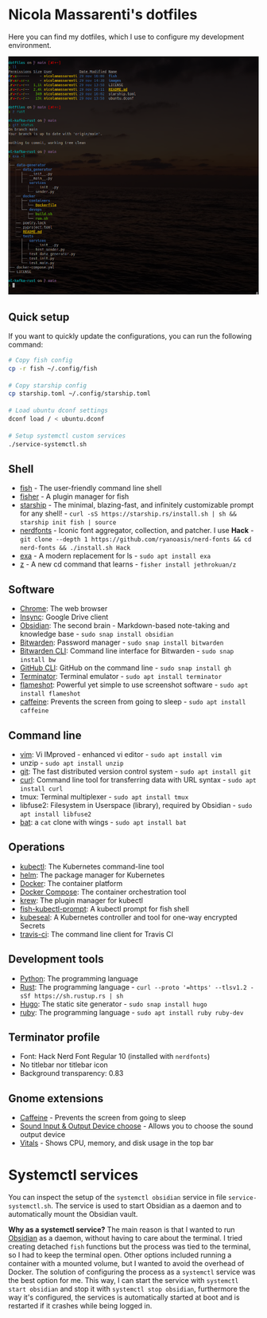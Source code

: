 # Nicola Massarenti's dotfiles

Here you can find my dotfiles, which I use to configure my development environment.

[//]: # (Showing image)
![terminal](https://raw.githubusercontent.com/nicolamassarenti/dotfiles/main/images/terminal.png)

## Quick setup
If you want to quickly update the configurations, you can run the following command:

```bash
# Copy fish config
cp -r fish ~/.config/fish

# Copy starship config
cp starship.toml ~/.config/starship.toml

# Load ubuntu dconf settings
dconf load / < ubuntu.dconf

# Setup systemctl custom services
./service-systemctl.sh
```


## Shell
* [fish](https://fishshell.com/) - The user-friendly command line shell
* [fisher](https://github.com/jorgebucaran/fisher) - A plugin manager for fish
* [starship](https://starship.rs/) - The minimal, blazing-fast, and infinitely customizable prompt for any shell! - `curl -sS https://starship.rs/install.sh | sh && starship init fish | source`
* [nerdfonts](https://github.com/ryanoasis/nerd-fonts) - Iconic font aggregator, collection, and patcher. I use **Hack** - `git clone --depth 1 https://github.com/ryanoasis/nerd-fonts && cd nerd-fonts && ./install.sh Hack`
* [exa](https://the.exa.website/) - A modern replacement for ls - `sudo apt install exa`
* [z](https://github.com/jethrokuan/z) - A new cd command that learns - `fisher install jethrokuan/z`

## Software
- [Chrome](https://www.google.com/chrome/): The web browser
- [Insync](https://www.insynchq.com/): Google Drive client
- [Obsidian](https://obsidian.md/): The second brain - Markdown-based note-taking and knowledge base - `sudo snap install obsidian`
- [Bitwarden](https://bitwarden.com/): Password manager - `sudo snap install bitwarden`
- [Bitwarden CLI](https://bitwarden.com/help/article/cli/): Command line interface for Bitwarden - `sudo snap install bw`
- [GitHub CLI](https://cli.github.com/): GitHub on the command line - `sudo snap install gh`
- [Terminator](https://terminator-gtk3.readthedocs.io/en/latest/): Terminal emulator - `sudo apt install terminator`
- [flameshot](https://flameshot.js.org/): Powerful yet simple to use screenshot software - `sudo apt install flameshot`
- [caffeine](https://launchpad.net/caffeine): Prevents the screen from going to sleep - `sudo apt install caffeine`

## Command line
- [vim](https://www.vim.org/): Vi IMproved - enhanced vi editor - `sudo apt install vim`
- unzip - `sudo apt install unzip`
- [git](https://git-scm.com/): The fast distributed version control system - `sudo apt install git`
- [curl](https://curl.se/): Command line tool for transferring data with URL syntax - `sudo apt install curl`
- tmux: Terminal multiplexer - `sudo apt install tmux`
- libfuse2: Filesystem in Userspace (library), required by Obsidian - `sudo apt install libfuse2`
- [bat](https://github.com/sharkdp/bat): a `cat` clone with wings - `sudo apt install bat`

## Operations
- [kubectl](https://kubernetes.io/docs/tasks/tools/install-kubectl/): The Kubernetes command-line tool
- [helm](https://helm.sh/): The package manager for Kubernetes
- [Docker](https://www.docker.com/): The container platform
- [Docker Compose](https://docs.docker.com/compose/): The container orchestration tool
- [krew](https://krew.sigs.k8s.io/): The plugin manager for kubectl
- [fish-kubectl-prompt](https://github.com/Ladicle/fish-kubectl-prompt): A kubectl prompt for fish shell
- [kubeseal](https://github.com/bitnami-labs/sealed-secrets/blob/main/README.md): A Kubernetes controller and tool for one-way encrypted Secrets
- [travis-ci](https://github.com/travis-ci/travis.rb): The command line client for Travis CI

## Development tools
- [Python](https://www.python.org/): The programming language
- [Rust](https://www.rust-lang.org/): The programming language - `curl --proto '=https' --tlsv1.2 -sSf https://sh.rustup.rs | sh`
- [Hugo](https://gohugo.io/): The static site generator - `sudo snap install hugo`
- [ruby](https://www.ruby-lang.org/en/): The programming language - `sudo apt install ruby ruby-dev`

## Terminator profile
- Font: Hack Nerd Font Regular 10 (installed with `nerdfonts`)
- No titlebar nor titlebar icon
- Background transparency: 0.83

## Gnome extensions
- [Caffeine](https://extensions.gnome.org/extension/517/caffeine/) - Prevents the screen from going to sleep
- [Sound Input & Output Device choose](https://extensions.gnome.org/extension/906/sound-output-device-chooser/) - Allows you to choose the sound output device
- [Vitals](https://extensions.gnome.org/extension/1465/vitals/) - Shows CPU, memory, and disk usage in the top bar

# Systemctl services
You can inspect the setup of the `systemctl obsidian` service in file `service-systemctl.sh`. The service is used to start Obsidian as a daemon and to automatically mount the Obsidian vault.

**Why as a systemctl service?**
The main reason is that I wanted to run [Obsidian](https://obsidian.md/) as a daemon, without having to care about the terminal.
I tried creating detached `fish` functions but the process was tied to the terminal, so I had to keep the terminal open. Other options
included running a container with a mounted volume, but I wanted to avoid the overhead of Docker. The solution of configuring the process
as a `systemctl` service was the best option for me. This way, I can start the service with `systemctl start obsidian` and stop it with
`systemctl stop obsidian`, furthermore the way it's configured, the services is automatically started at boot and is restarted if it crashes while being logged in.
